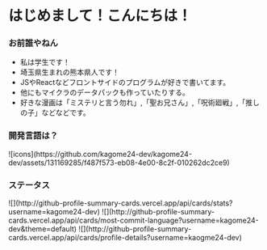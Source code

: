 <h1><b>はじめまして！こんにちは！</b></h1>
<h3>お前誰やねん</h3>

- 私は学生です！
- 埼玉県生まれの熊本県人です！
- JSやReactなどフロントサイドのプログラムが好きで書いてます。
- 他にもマイクラのデータパックも作っていたりする。
- 好きな漫画は「ミステリと言う勿れ」,「聖お兄さん」,「呪術廻戦」,「推しの子」などなどです。

<h3>開発言語は？</h3>
![icons](https://github.com/kagome24-dev/kagome24-dev/assets/131169285/f487f573-eb08-4e00-8c2f-010262dc2ce9)

<h3>ステータス</h3>
![](http://github-profile-summary-cards.vercel.app/api/cards/stats?username=kagome24-dev)
 ![](http://github-profile-summary-cards.vercel.app/api/cards/most-commit-language?username=kagome24-dev&theme=default)
 ![](http://github-profile-summary-cards.vercel.app/api/cards/profile-details?username=kaogme24-dev) 
